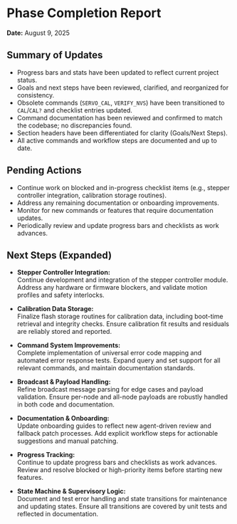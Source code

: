 # Phase Completion Report

**Date:** August 9, 2025

## Summary of Updates

- Progress bars and stats have been updated to reflect current project status.
- Goals and next steps have been reviewed, clarified, and reorganized for consistency.
- Obsolete commands (`SERVO_CAL`, `VERIFY_NVS`) have been transitioned to `CAL`/`CAL?` and checklist entries updated.
- Command documentation has been reviewed and confirmed to match the codebase; no discrepancies found.
- Section headers have been differentiated for clarity (Goals/Next Steps).
- All active commands and workflow steps are documented and up to date.

## Pending Actions

- Continue work on blocked and in-progress checklist items (e.g., stepper controller integration, calibration storage routines).
- Address any remaining documentation or onboarding improvements.
- Monitor for new commands or features that require documentation updates.
- Periodically review and update progress bars and checklists as work advances.

## Next Steps (Expanded)

- **Stepper Controller Integration:**  
  Continue development and integration of the stepper controller module. Address any hardware or firmware blockers, and validate motion profiles and safety interlocks.

- **Calibration Data Storage:**  
  Finalize flash storage routines for calibration data, including boot-time retrieval and integrity checks. Ensure calibration fit results and residuals are reliably stored and reported.

- **Command System Improvements:**  
  Complete implementation of universal error code mapping and automated error response tests. Expand query and set support for all relevant commands, and maintain documentation standards.

- **Broadcast & Payload Handling:**  
  Refine broadcast message parsing for edge cases and payload validation. Ensure per-node and all-node payloads are robustly handled in both code and documentation.

- **Documentation & Onboarding:**  
  Update onboarding guides to reflect new agent-driven review and fallback patch processes. Add explicit workflow steps for actionable suggestions and manual patching.

- **Progress Tracking:**  
  Continue to update progress bars and checklists as work advances. Review and resolve blocked or high-priority items before starting new features.

- **State Machine & Supervisory Logic:**  
  Document and test error handling and state transitions for maintenance and updating states. Ensure all transitions are covered by unit tests and reflected in documentation.
